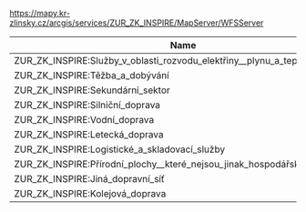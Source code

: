 https://mapy.kr-zlinsky.cz/arcgis/services/ZUR_ZK_INSPIRE/MapServer/WFSServer

|Name|Title|Abstract|
|--|--|--|
|ZUR_ZK_INSPIRE:Služby_v_oblasti_rozvodu_elektřiny__plynu_a_tepelné_energie|Služby_v_oblasti_rozvodu_elektřiny__plynu_a_tepelné_energie||
|ZUR_ZK_INSPIRE:Těžba_a_dobývání|Těžba_a_dobývání||
|ZUR_ZK_INSPIRE:Sekundární_sektor|Sekundární_sektor||
|ZUR_ZK_INSPIRE:Silniční_doprava|Silniční_doprava||
|ZUR_ZK_INSPIRE:Vodní_doprava|Vodní_doprava||
|ZUR_ZK_INSPIRE:Letecká_doprava|Letecká_doprava||
|ZUR_ZK_INSPIRE:Logistické_a_skladovací_služby|Logistické_a_skladovací_služby||
|ZUR_ZK_INSPIRE:Přírodní_plochy__které_nejsou_jinak_hospodářsky_využívány|Přírodní_plochy__které_nejsou_jinak_hospodářsky_využívány||
|ZUR_ZK_INSPIRE:Jiná_dopravní_síť|Jiná_dopravní_síť||
|ZUR_ZK_INSPIRE:Kolejová_doprava|Kolejová_doprava||
